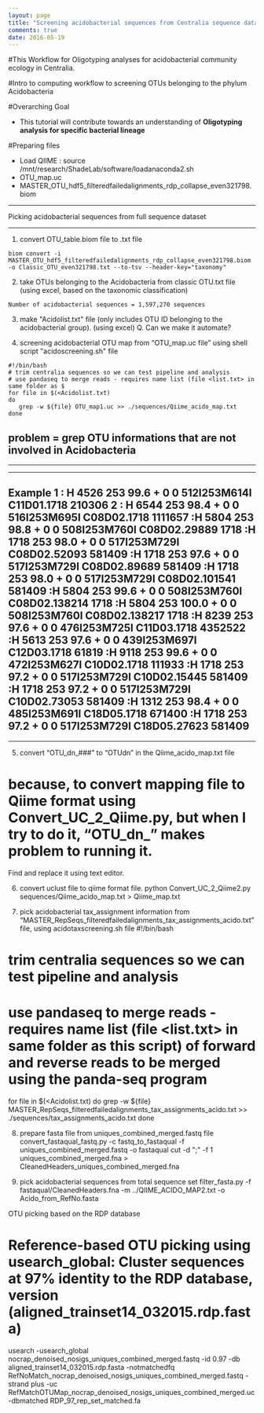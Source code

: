 ```yaml
---
layout: page
title: "Screening acidobacterial sequences from Centralia sequence dataset"
comments: true
date: 2016-05-19
---
```


#This Workflow for Oligotyping analyses for acidobacterial community ecology in Centralia.

#Intro to computing workflow to screening OTUs belonging to the phylum Acidobacteria


#Overarching Goal
* This tutorial will contribute towards an understanding of **Oligotyping analysis for specific bacterial lineage**

#Preparing files
* Load QIIME : source /mnt/research/ShadeLab/software/loadanaconda2.sh
* OTU_map.uc
* MASTER_OTU_hdf5_filteredfailedalignments_rdp_collapse_even321798.biom

***
Picking acidobacterial sequences from full sequence dataset
***
1. convert OTU_table.biom file to .txt file
```
biom convert -i MASTER_OTU_hdf5_filteredfailedalignments_rdp_collapse_even321798.biom -o Classic_OTU_even321798.txt --to-tsv --header-key="taxonomy"
```

2. take OTUs belonging to the Acidobacteria from classic OTU.txt file (using excel, based on the taxonomic classification)
```   
Number of acidobacterial sequences = 1,597,270 sequences
```

3. make "Acidolist.txt" file (only includes OTU ID belonging to the acidobacterial group). (using excel)
   Q. Can we make it automate?

4. screening acidobacterial OTU map from “OTU_map.uc file” using shell script "acidoscreening.sh" file
```
#!/bin/bash
# trim centralia sequences so we can test pipeline and analysis
# use pandaseq to merge reads - requires name list (file <list.txt> in same folder as $
for file in $(<Acidolist.txt)
do
   grep -w ${file} OTU_map1.uc >> ./sequences/Qiime_acido_map.txt
done
```

## problem = grep OTU informations that are not involved in Acidobacteria
***
---
Example
1 : H	4526	253	99.6	+	0	0	512I253M614I	C11D01.1718	210306
2 : H	6544	253	98.4	+	0	0	516I253M695I	C08D02.1718	1111657
:H	5804	253	98.8	+	0	0	508I253M760I	C08D02.29889	1718
:H	1718	253	98.0	+	0	0	517I253M729I	C08D02.52093	581409
:H	1718	253	97.6	+	0	0	517I253M729I	C08D02.89689	581409
:H	1718	253	98.0	+	0	0	517I253M729I	C08D02.101541	581409
:H	5804	253	99.6	+	0	0	508I253M760I	C08D02.138214	1718
:H	5804	253	100.0	+	0	0	508I253M760I	C08D02.138217	1718
:H	8239	253	97.6	+	0	0	476I253M725I	C11D03.1718	4352522
:H	5613	253	97.6	+	0	0	439I253M697I	C12D03.1718	61819
:H	9118	253	99.6	+	0	0	472I253M627I	C10D02.1718	111933
:H	1718	253	97.2	+	0	0	517I253M729I	C10D02.15445	581409
:H	1718	253	97.2	+	0	0	517I253M729I	C10D02.73053	581409
:H	1312	253	98.4	+	0	0	485I253M691I	C18D05.1718	671400
:H	1718	253	97.2	+	0	0	517I253M729I	C18D05.27623	581409
---
***


5. convert “OTU_dn_###” to “OTUdn” in the Qiime_acido_map.txt file
# because, to convert mapping file to Qiime format using Convert_UC_2_Qiime.py, but when I try to do it, “OTU_dn_” makes problem to running it.
Find and replace it using text editor.

6. convert uclust file to qiime format file.
python Convert_UC_2_Qiime2.py sequences/Qiime_acido_map.txt > Qiime_map.txt

7. pick acidobacterial tax_assignment information from “MASTER_RepSeqs_filteredfailedalignments_tax_assignments_acido.txt” file, using acidotaxscreening.sh file
#!/bin/bash
# trim centralia sequences so we can test pipeline and analysis
# use pandaseq to merge reads - requires name list (file <list.txt> in same folder as this script) of forward and reverse reads to be merged using the panda-seq program
for file in $(<Acidolist.txt)
do
    grep -w ${file} MASTER_RepSeqs_filteredfailedalignments_tax_assignments_acido.txt >> ./sequences/tax_assignments_acido.txt 
done

8. prepare fasta file from uniques_combined_merged.fastq file
convert_fastaqual_fastq.py -c fastq_to_fastaqual -f uniques_combined_merged.fastq -o fastaqual
cut -d ";" -f 1 uniques_combined_merged.fna > CleanedHeaders_uniques_combined_merged.fna

9. pick acidobacterial sequences from total sequence set
filter_fasta.py -f fastaqual/CleanedHeaders.fna -m ../QIIME_ACIDO_MAP2.txt -o Acido_from_RefNo.fasta


OTU picking based on the RDP database
# Reference-based OTU picking using usearch_global: Cluster sequences at 97% identity to the RDP database, version (aligned_trainset14_032015.rdp.fasta)
usearch -usearch_global nocrap_denoised_nosigs_uniques_combined_merged.fastq -id 0.97 -db aligned_trainset14_032015.rdp.fasta -notmatchedfq RefNoMatch_nocrap_denoised_nosigs_uniques_combined_merged.fastq -strand plus -uc RefMatchOTUMap_nocrap_denoised_nosigs_uniques_combined_merged.uc -dbmatched RDP_97_rep_set_matched.fa
